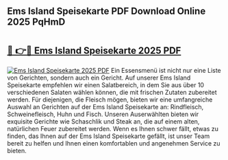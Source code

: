 ## Ems Island Speisekarte PDF Download Online 2025 PqHmD

# <h2><a href="http://gcaclf.nevu.top/?p=Ems+Island+Speisekarte">🔗 👉🔴 Ems Island Speisekarte 2025 PDF</a></h2>

[![Ems Island Speisekarte 2025 PDF](https://i.imgur.com/dBaPXMq.png)](http://gcaclf.nevu.top/?p=Ems+Island+Speisekarte)
Ein Essensmenü ist nicht nur eine Liste von Gerichten, sondern auch ein Gericht. Auf unserer Ems Island Speisekarte empfehlen wir einen Salatbereich, in dem Sie aus über 10 verschiedenen Salaten wählen können, die mit frischen Zutaten zubereitet werden. Für diejenigen, die Fleisch mögen, bieten wir eine umfangreiche Auswahl an Gerichten auf der Ems Island Speisekarte an: Rindfleisch, Schweinefleisch, Huhn und Fisch. Unseren Auserwählten bieten wir exquisite Gerichte wie Schaschlik und Steak an, die auf einem alten, natürlichen Feuer zubereitet werden. Wenn es Ihnen schwer fällt, etwas zu finden, das Ihnen auf der Ems Island Speisekarte gefällt, ist unser Team bereit zu helfen und Ihnen einen komfortablen und angenehmen Service zu bieten.
